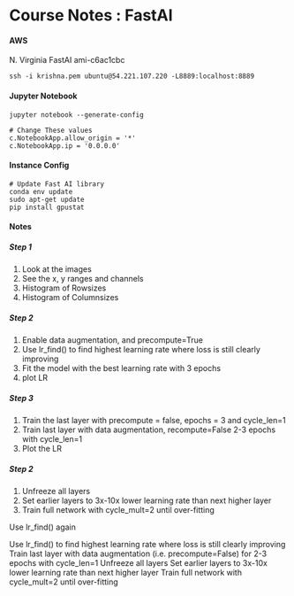 # Course Notes : FastAI


#### AWS

N. Virginia FastAI ami-c6ac1cbc

```
ssh -i krishna.pem ubuntu@54.221.107.220 -L8889:localhost:8889
```

#### Jupyter Notebook
```
jupyter notebook --generate-config

# Change These values
c.NotebookApp.allow_origin = '*'
c.NotebookApp.ip = '0.0.0.0'
```

#### Instance Config
```
# Update Fast AI library
conda env update
sudo apt-get update
pip install gpustat
```


#### Notes

##### Step 1
1. Look at the images
2. See the x, y ranges and channels
3. Histogram of Rowsizes
4. Histogram of Columnsizes

##### Step 2
1. Enable data augmentation, and precompute=True
2. Use lr_find() to find highest learning rate where loss is still clearly improving
3. Fit the model with the best learning rate with 3 epochs
4. plot LR


##### Step 3
1. Train the last layer with precompute = false, epochs = 3 and cycle_len=1
2. Train last layer with data augmentation, recompute=False 2-3 epochs with cycle_len=1
3. Plot the LR

##### Step 2
1. Unfreeze all layers
2. Set earlier layers to 3x-10x lower learning rate than next higher layer
3. Train full network with cycle_mult=2 until over-fitting

Use lr_find() again

Use lr_find() to find highest learning rate where loss is still clearly improving
Train last layer with data augmentation (i.e. precompute=False) for 2-3 epochs with cycle_len=1
Unfreeze all layers
Set earlier layers to 3x-10x lower learning rate than next higher layer
Train full network with cycle_mult=2 until over-fitting
